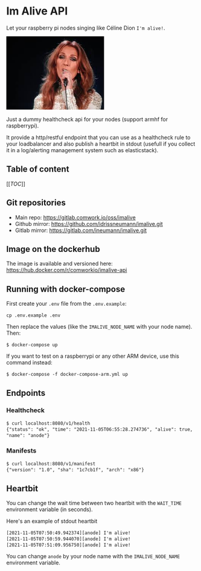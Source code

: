 # Im Alive API

Let your raspberry pi nodes singing like Céline Dion `I'm alive!`.

![celine](./img/celine.jpeg)

Just a dummy healthcheck api for your nodes (support armhf for raspberrypi).

It provide a http/restful endpoint that you can use as a healthcheck rule to your loadbalancer and also publish a heartbit in stdout (usefull if you collect it in a log/alerting management system such as elasticstack).

## Table of content

[[_TOC_]]

## Git repositories

* Main repo: https://gitlab.comwork.io/oss/imalive
* Github mirror: https://github.com/idrissneumann/imalive.git
* Gitlab mirror: https://gitlab.com/ineumann/imalive.git

## Image on the dockerhub

The image is available and versioned here: https://hub.docker.com/r/comworkio/imalive-api

## Running with docker-compose

First create your `.env` file from the `.env.example`:

```shell
cp .env.example .env
```

Then replace the values (like the `IMALIVE_NODE_NAME` with your node name). Then:

```shell
$ docker-compose up
```

If you want to test on a raspberrypi or any other ARM device, use this command instead:

```shell
$ docker-compose -f docker-compose-arm.yml up
```
## Endpoints

### Healthcheck

```shell
$ curl localhost:8080/v1/health
{"status": "ok", "time": "2021-11-05T06:55:28.274736", "alive": true, "name": "anode"}
```

### Manifests

```shell
$ curl localhost:8080/v1/manifest 
{"version": "1.0", "sha": "1c7cb1f", "arch": "x86"}
```

## Heartbit

You can change the wait time between two heartbit with the `WAIT_TIME` environment variable (in seconds).

Here's an example of stdout heartbit

```shell
[2021-11-05T07:50:49.942374][anode] I'm alive!
[2021-11-05T07:50:59.944070][anode] I'm alive!
[2021-11-05T07:51:09.956750][anode] I'm alive!
```

You can change `anode` by your node name with the `IMALIVE_NODE_NAME` environment variable.

